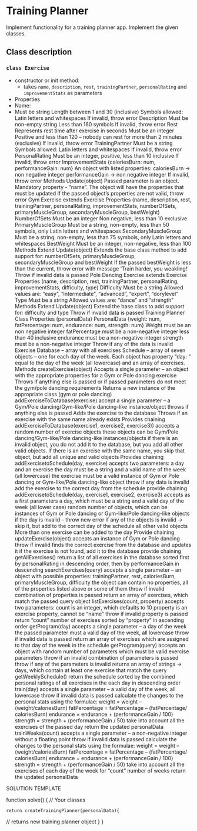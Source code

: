 # Training Planner

Implement functionality for a training planner app. Implement the given classes.

## Class description

### `class Exercise`
- constructor or init method:
    - takes `name`, `description`, `rest`, `trainingPartner`, `personalRating` and `improvementStats` as parameters
- Properties
 - Name:
  - Must be string
Length between 1 and 30 (inclusive)
Symbols allowed: Latin letters and whitespaces
If invalid, throw error
Description
Must be non-empty string
Less than 160 symbols
If invalid, throw error
Rest
Represents rest time after exercise in seconds
Must be an integer
Positive and less than 120 – nobody can rest for more than 2 minutes (exclusive)
If invalid, throw error
TrainingPartner
Must be a string
Symbols allowed: Latin letters and whitespaces
If invalid, throw error
PersonalRating
Must be an integer, positive, less than 10 inclusive
If invalid, throw error
ImprovementStats {caloriesBurn: num, performanceGain: num}
An object with listed properties: 
caloriesBurn -> non negative integer
performanceGain -> non negative integer
If invalid, throw error
Methods
Update(object)
Passed parameter is an object. Mandatory property - “name”.
The object will have the properties that must be updated
If the passed object’s properties are not valid, throw error
Gym Exercise extends Exercise
Properties (name, description, rest, trainingPartner, personalRating, improvementStats, numberOfSets, primaryMuscleGroup, secondaryMuscleGroup, bestWeight)
NumberOfSets
Must be an integer
Non negative, less than 10 exclusive
PrimaryMuscleGroup
Must be a string, non-empty, less than 50 symbols, only Latin letters and whitespaces
SecondaryMuscleGroup
Must be a string, non-empty, less than 75 symbols, only Latin letters and whitespaces
BestWeight
Must be an integer, non-negative, less than 100
Methods
Extend Update(object)
Extends the base class method to add support for: numberOfSets, primaryMuscleGroup, secondaryMuscleGroup and bestWeight
If the passed bestWeight is less than the current, throw error with message ‘Train harder, you weakling!’
Throw if invalid data is passed
Pole Dancing Exercise extends Exercise
Properties (name, description, rest, trainingPartner, personalRating, improvementStats, difficulty, type)
Difficulty
Must be a string
Allowed values are: “easy”, “intermediate”, “advanced”, “expert”, “dorylevel”
Type
Must be a string
Allowed values are: “dance” and “strength”
Methods
Extend Update(object)
Extend the base class to add support for: difficulty and type
Throw if invalid data is passed
Training Planner Class
Properties (personalData)
PersonalData {weight: num, fatPercentage: num, endurance: num, strength: num}
Weight must be an non negative integer
fatPercentage must be a non-negative integer less than 40 inclusive
endurance must be a non-negative integer
strength must be a non-negative integer
Throw if any of the data is invalid
Exercise Database – array with all exercises
Schedule – array of seven objects – one for each day of the week. Each object has property “day: ” equal to the day of the week (all lowercase) and an array of exercises. 
Methods
createExercise(object)
Accepts a single parameter – an object with the appropriate properties for a Gym or Pole dancing exercise
Throws if anything else is passed or if passed parameters do not meet the gym/pole dancing requirements
Returns a new instance of the appropriate class (gym or pole dancing)
addExerciseToDatabase(exercise)
accept a single parameter – a Gym/Pole dancing/Gym-like/Pole dancing-like instance/object
throws if anything else is passed
Adds the exercise to the database
Throws if an exercise with the same name already exists
Provides chaining
addExerciseToDatabase(exercise1, exercise2, exercise3))
accepts a random number of exercise objects
these objects can be Gym/Pole dancing/Gym-like/Pole dancing-like instances/objects
if there is an invalid object, you do not add it to the database, but you add all other valid objects.
If there is an exercise with the same name, you skip that object, but add all unique and valid objects
Provides chaining
addExercisetoSchedule(day, exercise)
accepts two parameters: a day and an exercise
the day must be a string and a valid name of the week (all lowercase)
the exercise must be a valid instance of Gym or Pole dancing or Gym-like/Pole dancing-like object
throw if any data is invalid
add the exercise to the correct day from the schedule
provide chaining
addExercisetoSchedule(day, exercise1, exercise2, exercise3)
accepts as a first parameters a day, which must be a string and a valid day of the week (all lower case)
random number of objects, which can be instances of Gym or Pole dancing or Gym-like/Pole dancing-like objects
if the day is invalid – throw new error
if any of the objects is invalid -> skip it, but add to the correct day of the schedule all other valid objects
More than one exercise can be added to the day
Provide chaining
updateExercise(object)
accepts an instance of Gym or Pole dancing
throw if invalid
finds the correct exercise from the database and updates it
if the exercise is not found, add it to the database
provide chaining
getAllExercises()
return a list of all exercises in the database sorted first by personalRating in descending order, then by performanceGain in descending
searchExercises(query)
accepts a single parameter – an object with possible properties: trainingPartner, rest, caloriesBurn, primaryMuscleGroup, difficulty
the object can contain no properties, all of the properties listed above or some of them
throw if invalid combination of properties is passed
return an array of exercises, which match the passed query object
listExercises(count, property)
accepts two parameters:
count is an integer, which defaults to 10
property is an exercise property, cannot be “name”
throw if invalid property is passed
return “count” number of exercises sorted by  “property” in ascending order
getProgram(day)
accepts a single parameter – a day of the week
the passed parameter must a valid day of the week, all lowercase
throw if invalid data is passed
return an array of exercises which are assigned to that day of the week in the schedule
getProgram(query)
accepts an object with random number of parameters which must be valid exercise parameters
throw if an invalid combination of parameters is passed
throw if any of the parameters is invalid
returns an array of strings -> days, which contain at least one exercise that match the query
getWeeklySchedule()
return the schedule sorted by the combined personal ratings of all exercises in the each day in descending order
train(day)
accepts a single parameter – a valid day of the week, all lowercase
throw if invalid data is passed
calculate the changes to the personal stats using the formulae:
weight = weight – (weight/caloriesBurn)
fatPercentage = fatPercentage – (fatPercentage/ caloriesBurn)
endurance = endurance + (performanceGain / 100)
strength = strength + (performanceGain / 50) 
take into account all the exercises of the passed day
return the updated personalData
trainWeeks(count)
accepts a single parameter – a non-negative integer without a floating point
throw if invalid data is passed
calculate the changes to the personal stats using the formulae:
weight = weight – (weight/caloriesBurn)
fatPercentage = fatPercentage – (fatPercentage/ caloriesBurn)
endurance = endurance + (performanceGain / 100)
strength = strength + (performanceGain / 50) 
take into account all the exercises of each day of the week for “count” number of weeks
return the updated personalData

SOLUTION TEMPLATE

function solve() {
    // Your classes

    return createTrainingPlanner(personalData){
// returns new training planner object
}
}

